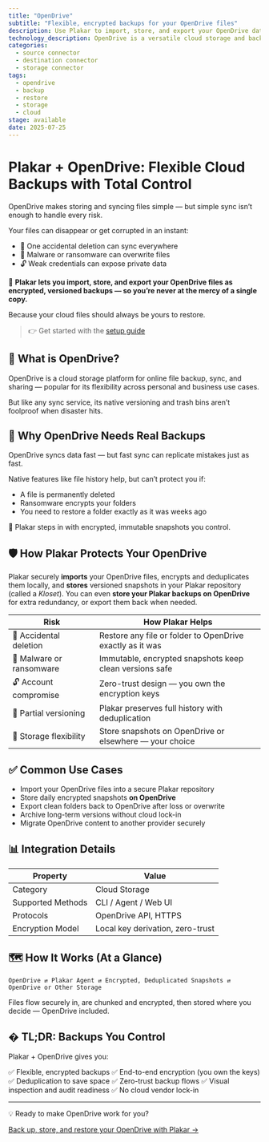 ```yaml
---
title: "OpenDrive"
subtitle: "Flexible, encrypted backups for your OpenDrive files"
description: Use Plakar to import, store, and export your OpenDrive data securely. Immutable, versioned, and fully under your control.
technology_description: OpenDrive is a versatile cloud storage and backup service for individuals and businesses, offering file sync, online storage, and collaboration tools.
categories:
  - source connector
  - destination connector
  - storage connector
tags:
  - opendrive
  - backup
  - restore
  - storage
  - cloud
stage: available
date: 2025-07-25
---
```


# Plakar + OpenDrive: Flexible Cloud Backups with Total Control

OpenDrive makes storing and syncing files simple — but simple sync isn’t enough to handle every risk.

Your files can disappear or get corrupted in an instant:

- 🚫 One accidental deletion can sync everywhere
- 🦠 Malware or ransomware can overwrite files
- 🔓 Weak credentials can expose private data

🔐 **Plakar lets you import, store, and export your OpenDrive files as encrypted, versioned backups — so you’re never at the mercy of a single copy.**

Because your cloud files should always be yours to restore.

> 👉 Get started with the [setup guide](docs/main/integrations/opendrive/)

## 🧠 What is OpenDrive?

OpenDrive is a cloud storage platform for online file backup, sync, and sharing — popular for its flexibility across personal and business use cases.

But like any sync service, its native versioning and trash bins aren’t foolproof when disaster hits.

## 🚨 Why OpenDrive Needs Real Backups

OpenDrive syncs data fast — but fast sync can replicate mistakes just as fast.

Native features like file history help, but can’t protect you if:

- A file is permanently deleted
- Ransomware encrypts your folders
- You need to restore a folder exactly as it was weeks ago

🎯 Plakar steps in with encrypted, immutable snapshots you control.

## 🛡️ How Plakar Protects Your OpenDrive

Plakar securely **imports** your OpenDrive files, encrypts and deduplicates them locally, and **stores** versioned snapshots in your Plakar repository (called a *Kloset*). You can even **store your Plakar backups on OpenDrive** for extra redundancy, or export them back when needed.

| **Risk**                        | **How Plakar Helps**                                              |
|---------------------------------|--------------------------------------------------------------------|
| 🚫 Accidental deletion           | Restore any file or folder to OpenDrive exactly as it was          |
| 🦠 Malware or ransomware         | Immutable, encrypted snapshots keep clean versions safe            |
| 🔓 Account compromise            | Zero-trust design — you own the encryption keys                    |
| 📂 Partial versioning            | Plakar preserves full history with deduplication                   |
| 🔄 Storage flexibility           | Store snapshots on OpenDrive or elsewhere — your choice            |

## ✅ Common Use Cases

- Import your OpenDrive files into a secure Plakar repository
- Store daily encrypted snapshots **on OpenDrive**
- Export clean folders back to OpenDrive after loss or overwrite
- Archive long-term versions without cloud lock-in
- Migrate OpenDrive content to another provider securely

## 📊 Integration Details

| **Property**         | **Value**                           |
|----------------------|-------------------------------------|
| Category             | Cloud Storage                       |
| Supported Methods    | CLI / Agent / Web UI                |
| Protocols            | OpenDrive API, HTTPS                |
| Encryption Model     | Local key derivation, zero-trust    |

## 🗺️ How It Works (At a Glance)

```
OpenDrive ⇄ Plakar Agent ⇄ Encrypted, Deduplicated Snapshots ⇄ OpenDrive or Other Storage
```

Files flow securely in, are chunked and encrypted, then stored where you decide — OpenDrive included.

## � TL;DR: Backups You Control

Plakar + OpenDrive gives you:

✅ Flexible, encrypted backups
✅ End-to-end encryption (you own the keys)
✅ Deduplication to save space
✅ Zero-trust backup flows
✅ Visual inspection and audit readiness
✅ No cloud vendor lock-in

---

💡 Ready to make OpenDrive work for you?

[Back up, store, and restore your OpenDrive with Plakar →](docs/main/integrations/opendrive/)
